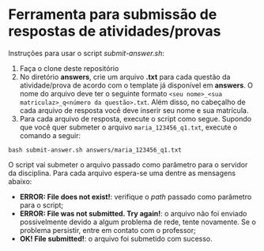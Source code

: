 # Ferramenta para submissão de respostas de atividades/provas

Instruções para usar o script _submit-answer.sh_:
 1) Faça o clone deste repositório
 2) No diretório **answers**, crie um arquivo **.txt** para cada questão da atividade/prova de acordo com o template já disponível em **answers**. O nome do arquivo deve ter o seguinte formato `<seu nome>_<sua matriculaz>_q<número da questão>.txt`. Além disso, no cabeçalho de cada arquivo de resposta você deve inserir seu nome e sua matrícula.
 3) Para cada arquivo de resposta, execute o script como segue. Supondo que você quer submeter o arquivo `maria_123456_q1.txt`, execute o comando a seguir:

`bash submit-answer.sh answers/maria_123456_q1.txt`

O script vai submeter o arquivo passado como parâmetro para o servidor da disciplina. Para cada arquivo espera-se uma dentre as mensagens abaixo:
  * **ERROR: File <filepath> does not exist!**: verifique o _path_ passado como parâmetro para o script;
  * **ERROR: File was not submitted. Try again!**: o arquivo não foi enviado possivelmente devido a algum problema de rede, tente novamente. Se o problema persistir, entre em contato com o professor;
  * **OK! File submitted!**: o arquivo foi submetido com sucesso.
